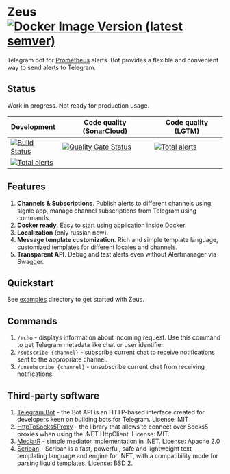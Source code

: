 # Zeus [![Docker Image Version (latest semver)](https://img.shields.io/docker/v/bitshift/zeus?sort=semver)](https://hub.docker.com/r/bitshift/zeus/tags)
Telegram bot for [Prometheus](https://prometheus.io/) alerts. Bot provides a flexible and convenient way to send alerts to Telegram.



## Status
Work in progress. Not ready for production usage.

|  Development | Code quality (SonarCloud) | Code quality (LGTM) |
|---|---|---|
|  [![Build Status](https://dev.azure.com/btshft/Zeus/_apis/build/status/Development?branchName=master)](https://dev.azure.com/btshft/Zeus/_build/latest?definitionId=1&branchName=master)| [![Quality Gate Status](https://sonarcloud.io/api/project_badges/measure?project=btshft_Zeus&metric=alert_status)](https://sonarcloud.io/dashboard?id=btshft_Zeus)  | [![Total alerts](https://img.shields.io/lgtm/alerts/g/btshft/Zeus.svg?logo=lgtm&logoWidth=18)](https://lgtm.com/projects/g/btshft/Zeus/alerts/)
[![Total alerts](https://img.shields.io/lgtm/alerts/g/btshft/Zeus.svg?logo=lgtm&logoWidth=18)](https://lgtm.com/projects/g/btshft/Zeus/alerts/) |

## Features
1. **Channels & Subscriptions**. Publish alerts to different channels using signle app, manage channel subscriptions from Telegram using commands.
2. **Docker ready**. Easy to start using application inside Docker.
3. **Localization** (only russian now).
4. **Message template customization**. Rich and simple template language, customized templates for different locales and channels.
5. **Transparent API**. Debug and test alerts even without Alertmanager via Swagger.

## Quickstart
See [examples](https://github.com/btshft/Zeus/tree/develop/examples) directory to get started with Zeus.

## Commands
1. `/echo` - displays information about incoming request. Use this command to get Telegram metadata like chat or user identifier.
2. `/subscribe {channel}` - subscribe current chat to receive notifications sent to the appropriate channel.
3. `/unsubscribe {channel}` - unsubscribe current chat from receiving notifications.

## Third-party software
1. [Telegram.Bot](https://github.com/TelegramBots/Telegram.Bot) - the Bot API is an HTTP-based interface created for developers keen on building bots for Telegram. License: MIT
2. [HttpToSocks5Proxy](https://github.com/MihaZupan/HttpToSocks5Proxy) - the library that allows to connect over Socks5 proxies when using the .NET HttpClient. License: MIT.
3. [MediatR](https://github.com/jbogard/MediatR) - simple mediator implementation in .NET. License: Apache 2.0
5. [Scriban](https://github.com/lunet-io/scriban) - Scriban is a fast, powerful, safe and lightweight text templating language and engine for .NET, with a compatibility mode for parsing liquid templates. License: BSD 2.
